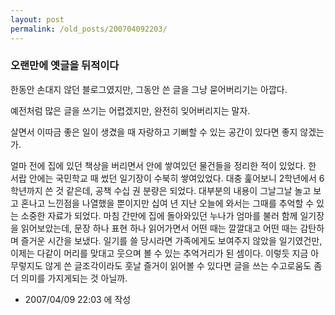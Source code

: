 ```yaml
---
layout: post
permalink: /old_posts/200704092203/
---
```


### 오랜만에 옛글을 뒤적이다

한동안 손대지 않던 블로그였지만, 그동안 쓴 글을 그냥 묻어버리기는 아깝다.

예전처럼 많은 글을 쓰기는 어렵겠지만, 완전히 잊어버리지는 말자.

살면서 이따금 좋은 일이 생겼을 때 자랑하고 기뻐할 수 있는 공간이 있다면 좋지 않겠는가.



얼마 전에 집에 있던 책상을 버리면서 안에 쌓여있던 물건들을 정리한 적이 있었다.
한 서랍 안에는 국민학교 때 썼던 일기장이 수북히 쌓여있었다.
대충 훑어보니 2학년에서 6학년까지 쓴 것 같은데, 공책 수십 권 분량은 되었다.
대부분의 내용이 그날그날 놀고 보고 혼나고 느낀점을 나열했을 뿐이지만 
십여 년 지난 오늘에 와서는 그때를 추억할 수 있는 소중한 자료가 되었다.
마침 간만에 집에 돌아와있던 누나가 엄마를 불러 함께 일기장을 읽어보았는데,
문장 하나 표현 하나 읽어가면서 어떤 때는 깔깔대고 어떤 때는 감탄하며 즐거운 시간을 보냈다.
일기를 쓸 당시라면 가족에게도 보여주지 않았을 일기였건만, 
이제는 다같이 머리를 맞대고 웃으며 볼 수 있는 추억거리가 된 셈이다.
이렇듯 지금 아무렇지도 않게 쓴 글조각이라도 훗날 즐거이 읽어볼 수 있다면
글을 쓰는 수고로움도 좀 더 의미를 가지게되는 것 아닐까.





- 2007/04/09 22:03 에 작성